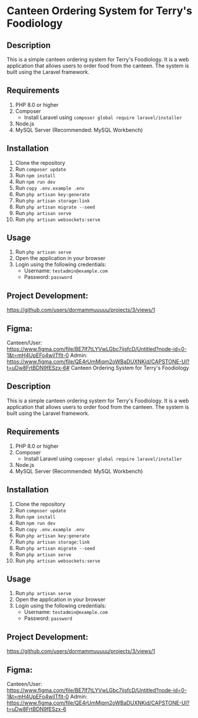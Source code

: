# Canteen Ordering System for Terry's Foodiology

## Description

This is a simple canteen ordering system for Terry's Foodiology. It is a web application that allows users to order food from the canteen. The system is built using the Laravel framework.

## Requirements
1. PHP 8.0 or higher
2. Composer
    - Install Laravel using `composer global require laravel/installer`
3. Node.js
4. MySQL Server (Recommended: MySQL Workbench)

## Installation
1. Clone the repository
2. Run `composer update`
3. Run `npm install`
4. Run `npm run dev`
5. Run `copy .env.example .env`
6. Run `php artisan key:generate`
7. Run `php artisan storage:link`
8. Run `php artisan migrate --seed`
9. Run `php artisan serve`
10. Run `php artisan websockets:serve`

## Usage

1. Run `php artisan serve`
2. Open the application in your browser
3. Login using the following credentials:
    - Username: `testadmin@example.com`
    - Password: `password`

## Project Development:
https://github.com/users/dormammuuuuu/projects/3/views/1

## Figma:
Canteen/User: https://www.figma.com/file/BE7lf7tLYVwLGbc7ijsfcD/Untitled?node-id=0-1&t=mH4UpEFo4wilTflt-0
Admin: https://www.figma.com/file/QE4rUmMiqm2oWBaDUXNKid/CAPSTONE-UI?t=uDw8FrtBDN9fESzx-6# Canteen Ordering System for Terry's Foodiology

## Description

This is a simple canteen ordering system for Terry's Foodiology. It is a web application that allows users to order food from the canteen. The system is built using the Laravel framework.

## Requirements
1. PHP 8.0 or higher
2. Composer
    - Install Laravel using `composer global require laravel/installer`
3. Node.js
4. MySQL Server (Recommended: MySQL Workbench)

## Installation
1. Clone the repository
2. Run `composer update`
3. Run `npm install`
4. Run `npm run dev`
5. Run `copy .env.example .env`
6. Run `php artisan key:generate`
7. Run `php artisan storage:link`
8. Run `php artisan migrate --seed`
9. Run `php artisan serve`
10. Run `php artisan websockets:serve`

## Usage

1. Run `php artisan serve`
2. Open the application in your browser
3. Login using the following credentials:
    - Username: `testadmin@example.com`
    - Password: `password`

## Project Development:
https://github.com/users/dormammuuuuu/projects/3/views/1

## Figma:
Canteen/User: https://www.figma.com/file/BE7lf7tLYVwLGbc7ijsfcD/Untitled?node-id=0-1&t=mH4UpEFo4wilTflt-0
Admin: https://www.figma.com/file/QE4rUmMiqm2oWBaDUXNKid/CAPSTONE-UI?t=uDw8FrtBDN9fESzx-6
